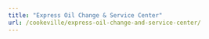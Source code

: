 ```yaml
---
title: "Express Oil Change & Service Center"
url: /cookeville/express-oil-change-and-service-center/
---
```

